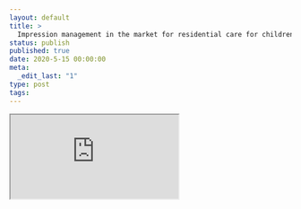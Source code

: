 ```yaml
---
layout: default
title: >
  Impression management in the market for residential care for children and youth in Sweden
status: publish
published: true
date: 2020-5-15 00:00:00
meta:
  _edit_last: "1"
type: post
tags:
---
```

<div  id="qrcode"></div>
<div>
<iframe src="https://researchers.mq.edu.au/en/publications/impression-management-in-the-market-for-residential-care-for-chil">
</iframe>
</div>

<script type="text/javascript" src="{site.baseurl}/js/qr/qrcode.js"></script>
<script type="text/javascript">
new QRCode(document.getElementById("qrcode"), "https://researchers.mq.edu.au/en/publications/impression-management-in-the-market-for-residential-care-for-chil");
</script>
        